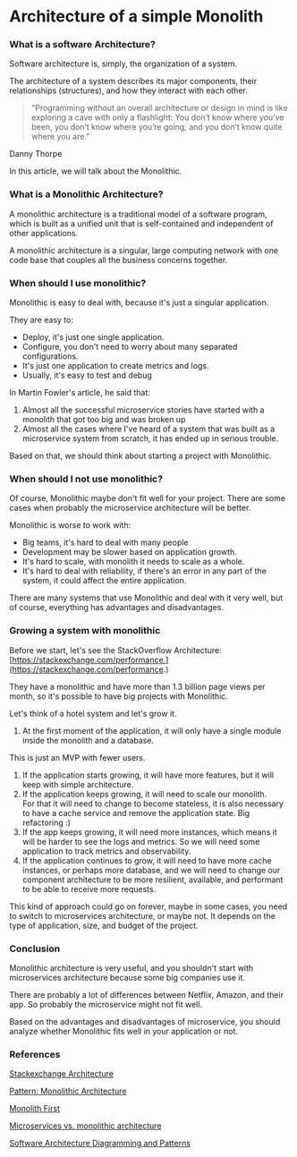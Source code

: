 # Architecture of a simple Monolith

### What is a software Architecture?

Software architecture is, simply, the organization of a system.

The architecture of a system describes its major components, their relationships (structures), and how they interact with each other.

> “Programming without an overall architecture or design in mind is like exploring a cave with only a flashlight: You don’t know where you’ve been, you don’t know where you’re going, and you don’t know quite where you are.”

Danny Thorpe

In this article, we will talk about the Monolithic.

### What is a Monolithic Architecture?

A monolithic architecture is a traditional model of a software program, which is built as a unified unit that is self-contained and independent of other applications.

A monolithic architecture is a singular, large computing network with one code base that couples all the business concerns together.

### When should I use monolithic?

Monolithic is easy to deal with, because it's just a singular application.

They are easy to:

* Deploy, it's just one single application.
* Configure, you don't need to worry about many separated configurations.
* It's just one application to create metrics and logs.
* Usually, it's easy to test and debug

In Martin Fowler's article, he said that:

1. Almost all the successful microservice stories have started with a monolith that got too big and was broken up
2. Almost all the cases where I've heard of a system that was built as a microservice system from scratch, it has ended up in serious trouble.

Based on that, we should think about starting a project with Monolithic.

### When should I not use monolithic?

Of course, Monolithic maybe don't fit well for your project. There are some cases when probably the microservice architecture will be better.

Monolithic is worse to work with:

* Big teams, it's hard to deal with many people
* Development may be slower based on application growth.
* It's hard to scale, with monolith it needs to scale as a whole.
* It's hard to deal with reliability, if there's an error in any part of the system, it could affect the entire application.

There are many systems that use Monolithic and deal with it very well, but of course, everything has advantages and disadvantages.

### Growing a system with monolithic

Before we start, let's see the StackOverflow Architecture: [https://stackexchange.com/performance.](https://stackexchange.com/performance.)

They have a monolithic and have more than 1.3 billion page views per month, so it's possible to have big projects with Monolithic.

Let's think of a hotel system and let's grow it.

1. At the first moment of the application, it will only have a single module inside the monolith and a database.

This is just an MVP with fewer users.

1. If the application starts growing, it will have more features, but it will keep with simple architecture.
2. If the application keeps growing, it will need to scale our monolith.\
   For that it will need to change to become stateless, it is also necessary to have a cache service and remove the application state. Big refactoring :)
3. If the app keeps growing, it will need more instances, which means it will be harder to see the logs and metrics. So we will need some application to track metrics and observability.
4. If the application continues to grow, it will need to have more cache instances, or perhaps more database, and we will need to change our component architecture to be more resilient, available, and performant to be able to receive more requests.

This kind of approach could go on forever, maybe in some cases, you need to switch to microservices architecture, or maybe not. It depends on the type of application, size, and budget of the project.

### Conclusion

Monolithic architecture is very useful, and you shouldn't start with microservices architecture because some big companies use it.

There are probably a lot of differences between Netflix, Amazon, and their app. So probably the microservice might not fit well.

Based on the advantages and disadvantages of microservice, you should analyze whether Monolithic fits well in your application or not.

### References

[Stackexchange Architecture](https://stackexchange.com/performance)

[Pattern: Monolithic Architecture](https://microservices.io/patterns/monolithic.html)

[Monolith First](https://martinfowler.com/bliki/MonolithFirst.html)

[Microservices vs. monolithic architecture](https://www.atlassian.com/microservices/microservices-architecture/microservices-vs-monolith)

[Software Architecture Diagramming and Patterns](https://www.educative.io/blog/software-architecture-diagramming-and-patterns)
